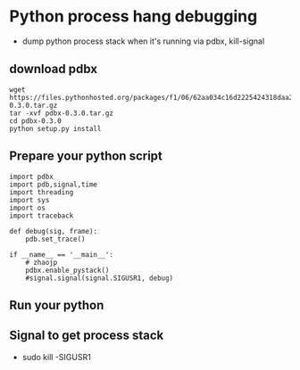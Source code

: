 # Python process hang debugging
- dump python process stack when it's running via pdbx, kill-signal

## download pdbx
```
wget https://files.pythonhosted.org/packages/f1/06/62aa034c16d2225424318daa20597f0d20a23ead4d147f32ed477de03544/pdbx-0.3.0.tar.gz
tar -xvf pdbx-0.3.0.tar.gz
cd pdbx-0.3.0
python setup.py install
```

## Prepare your python script
```
import pdbx
import pdb,signal,time
import threading
import sys
import os
import traceback

def debug(sig, frame):
    pdb.set_trace()
    
if __name__ == '__main__':
    # zhaojp
    pdbx.enable_pystack()
    #signal.signal(signal.SIGUSR1, debug)
```
## Run your python 

## Signal to get process stack
- sudo kill -SIGUSR1 <PID>
